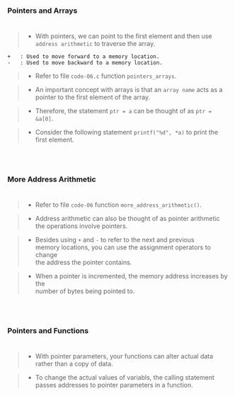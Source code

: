 ### Pointers and Arrays
#

> - With pointers, we can point to the first element and then use
    `address arithmetic` to traverse the array.

```plaintext
+   : Used to move forward to a memory location.
-   : Used to move backward to a memory location.
```

> - Refer to file `code-06.c` function `pointers_arrays`.

> - An important concept with arrays is that an `array name` acts as
    a pointer to the first element of the array.

> - Therefore, the statement `ptr = a` can be thought of as `ptr = &a[0]`.

> - Consider the following statement `printf("%d", *a)` to print the first
    element.

<br />
<br />



### More Address Arithmetic
#

> - Refer to file `code-06` function `more_address_arithmetic()`.

> - Address arithmetic can also be thought of as pointer arithmetic <br />
    the operations involve pointers.

> - Besides using `+` and `-` to refer to the next and previous <br />
    memory locations, you can use the assignment operators to change <br />
    the address the pointer contains.

> - When a pointer is incremented, the memory address increases by the <br />
    number of bytes being pointed to.

<br />
<br />



### Pointers and Functions
#

> - With pointer parameters, your functions can alter actual data <br />
    rather than a copy of data.

> - To change the actual values of variabls, the calling statement <br />
    passes addresses to pointer parameters in a function.
